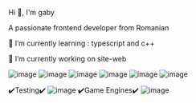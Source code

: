 Hi 👋, I'm gaby

A passionate frontend developer from Romanian

🌱 I’m currently learning : typescript and c++

🔭 I’m currently working on site-web

![image](https://user-images.githubusercontent.com/74288530/158215044-21bc7dd3-4b8e-411e-9fe4-31dec02e334d.png)
![image](https://user-images.githubusercontent.com/74288530/158215091-c2692124-759b-4d63-9558-d66371653e76.png)
![image](https://user-images.githubusercontent.com/74288530/158215203-2cf42f6c-9430-4468-9afa-0f8a9b15f546.png)
![image](https://user-images.githubusercontent.com/74288530/158215385-c2784b06-0915-4005-ac99-30603ecb4a42.png)
![image](https://user-images.githubusercontent.com/74288530/158215785-d3683a94-e693-4a06-bdc5-929f84ff56a4.png)
![image](https://user-images.githubusercontent.com/74288530/165307441-5b9df5ed-dbf2-469f-a64f-c944d04045b7.png)

✔️Testing✔️
![image](https://user-images.githubusercontent.com/74288530/165307802-9c405394-0ff8-45ce-853a-34d63f251a26.png)
✔️Game Engines✔️
![image](https://user-images.githubusercontent.com/74288530/165308001-a9f2941a-b209-45fc-a76a-b81af45b1d76.png)


